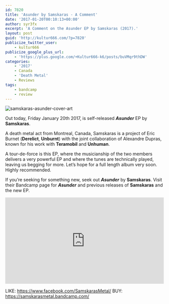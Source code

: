 ```yaml
---
id: 7820
title: 'Asunder by Samskaras - A Comment'
date: '2017-01-20T00:10:13+00:00'
author: syr3fx
excerpt: 'A Comment on the Asunder EP by Samskaras (2017).'
layout: post
guid: 'http://kultur666.com/?p=7820'
publicize_twitter_user:
    - kultur666
publicize_google_plus_url:
    - 'https://plus.google.com/+Kultur666-k6/posts/buVMqr9thDW'
categories:
    - '2017'
    - Canada
    - 'Death Metal'
    - Reviews
tags:
    - bandcamp
    - review
---
```


![samskaras-asunder-cover-art](http://localhost:8080/wp-content/uploads/2017/01/samskaras-asunder-cover-art.jpg?w=680)

Out today, Friday January 20th 2017, is self-released ***Asunder*** EP by **Samskaras**.

A death metal act from Montreal, Canada, Samskaras is a project of Eric Burnet (**Derelict**, **Unburnt**) with the joint collaboration of Alexandre Dupras, known for his work with **Teramobil** and **Unhuman**.

A tour-de-force is this EP, where the musicianship of the two members delivers a very powerful EP and where the tunes are technically played, leaving us begging for more. Let’s hope for a full length album very soon. Highly recommended.

If you’re seeking for something new, seek out ***Asunder*** by **Samskaras**. Visit their Bandcamp page for ***Asunder*** and previous releases of **Samskaras** and the new EP.

<iframe style="border: 0; width: 100%; height: 274px;" src="https://bandcamp.com/EmbeddedPlayer/album=3554299774/size=large/bgcol=333333/linkcol=e99708/tracklist=false/transparent=true/" seamless></iframe>

LIKE: <https://www.facebook.com/SamskarasMetal/>
BUY: <https://samskarasmetal.bandcamp.com/>